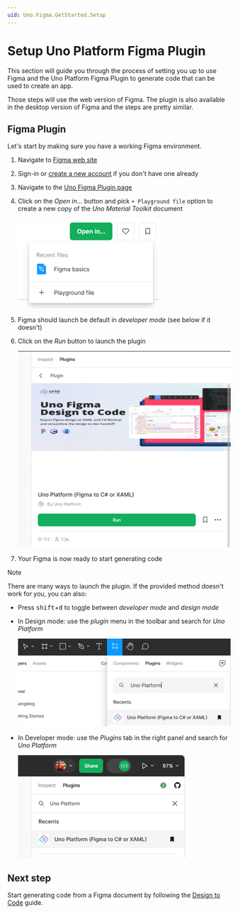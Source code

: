 ```yaml
---
uid: Uno.Figma.GetStarted.Setup
---
```


# Setup Uno Platform Figma Plugin

This section will guide you through the process of setting you up to use Figma and the Uno Platform Figma Plugin to generate code that can be used to create an app.

Those steps will use the web version of Figma. The plugin is also available in the desktop version of Figma and the steps are pretty similar.

## Figma Plugin

Let's start by making sure you have a working Figma environment.

1. Navigate to [Figma web site](https://figma.com/)
2. Sign-in or [create a new account](https://help.figma.com/hc/en-us/articles/360039811114-Create-a-Figma-account) if you don't have one already
3. Navigate to the [Uno Figma Plugin page](https://aka.platform.uno/uno-figma-plugin)
4. Click on the _Open in..._ button and pick `+ Playground file` option to create a new copy of the _Uno Material Toolkit_ document

   ![Creating a new document from the Plugin](assets/new-document-from-plugin.png)
5. Figma should launch be default in _developer mode_ (see below if it doesn't)
6. Click on the _Run_ button to launch the plugin

   ![Launching the plugin](assets/launch-plugin-devmode.png)
7. Your Figma is now ready to start generating code

> [!NOTE]
> There are many ways to launch the plugin. If the provided method doesn't work for you, you can also:
>
> * Press <kbd>shift</kbd>+<kbd>d</kbd> to toggle between _developer mode_ and _design mode_
> * In Design mode: use the _plugin_ menu in the toolbar and search for _Uno Platform_
>
>   ![Launch Plugin from toolbar in Design mode](assets/launch-plugin-from-toolbar.png)
> * In Developer mode: use the _Plugins_ tab in the right panel and search for _Uno Platform_
>
>   ![Launch Plugin from toolbar in Developer mode](assets/launch-plugin-devmode2.png)

## Next step

Start generating code from a Figma document by following the [Design to Code](design-to-code.md) guide.
